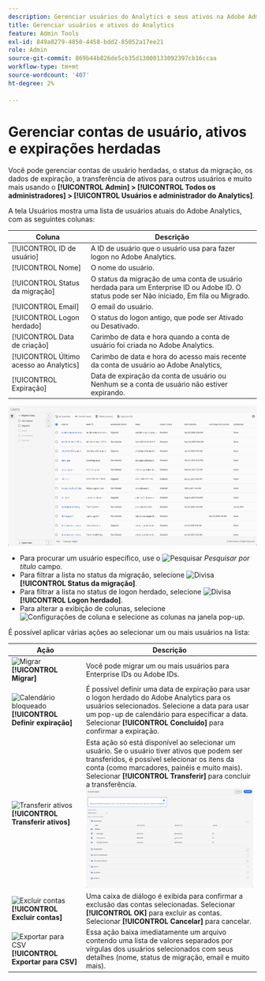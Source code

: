 ```yaml
---
description: Gerenciar usuários do Analytics e seus ativos na Adobe Admin Console.
title: Gerenciar usuários e ativos do Analytics
feature: Admin Tools
exl-id: 849a8279-4850-4458-bdd2-85052a17ee21
role: Admin
source-git-commit: 869b44b826de5cb35d13000133092397cb16ccaa
workflow-type: tm+mt
source-wordcount: '407'
ht-degree: 2%

---
```


# Gerenciar contas de usuário, ativos e expirações herdadas

Você pode gerenciar contas de usuário herdadas, o status da migração, os dados de expiração, a transferência de ativos para outros usuários e muito mais usando o **[!UICONTROL Admin] > [!UICONTROL Todos os administradores] >  [!UICONTROL Usuários e administrador do Analytics]**.

A tela Usuários mostra uma lista de usuários atuais do Adobe Analytics, com as seguintes colunas:

| Coluna | Descrição |
|---|---|
| [!UICONTROL ID de usuário] | A ID de usuário que o usuário usa para fazer logon no Adobe Analytics. |
| [!UICONTROL Nome] | O nome do usuário. |
| [!UICONTROL Status da migração] | O status da migração de uma conta de usuário herdada para um Enterprise ID ou Adobe ID.  O status pode ser Não iniciado, Em fila ou Migrado. |
| [!UICONTROL Email] | O email do usuário. |
| [!UICONTROL Logon herdado] | O status do logon antigo, que pode ser Ativado ou Desativado. |
| [!UICONTROL Data de criação] | Carimbo de data e hora quando a conta de usuário foi criada no Adobe Analytics. |
| [!UICONTROL Último acesso ao Analytics] | Carimbo de data e hora do acesso mais recente da conta de usuário ao Adobe Analytics, |
| [!UICONTROL Expiração] | Data de expiração da conta de usuário ou Nenhum se a conta de usuário não estiver expirando. |

![Usuários](assets/users.png)

- Para procurar um usuário específico, use o ![Pesquisar](https://spectrum.adobe.com/static/icons/workflow_18/Smock_Search_18_N.svg) *Pesquisar por título* campo.
- Para filtrar a lista no status da migração, selecione ![Divisa](https://spectrum.adobe.com/static/icons/ui_18/ChevronSize100.svg) **[!UICONTROL Status da migração]**.
- Para filtrar a lista no status de logon herdado, selecione ![Divisa](https://spectrum.adobe.com/static/icons/ui_18/ChevronSize100.svg) **[!UICONTROL Logon herdado]**.
- Para alterar a exibição de colunas, selecione ![Configurações de coluna](https://spectrum.adobe.com/static/icons/workflow_18/Smock_ColumnSettings_18_N.svg) e selecione as colunas na janela pop-up.

É possível aplicar várias ações ao selecionar um ou mais usuários na lista:

| Ação | Descrição |
|---|---|
| ![Migrar](https://spectrum.adobe.com/static/icons/workflow_18/Smock_Briefcase_18_N.svg) **[!UICONTROL Migrar]** | Você pode migrar um ou mais usuários para Enterprise IDs ou Adobe IDs. |
| ![Calendário bloqueado](https://spectrum.adobe.com/static/icons/workflow_18/Smock_CalendarLocked_18_N.svg) **[!UICONTROL Definir expiração]** | É possível definir uma data de expiração para usar o logon herdado do Adobe Analytics para os usuários selecionados.  Selecione a data para usar um pop-up de calendário para especificar a data. Selecionar **[!UICONTROL Concluído]** para confirmar a expiração. |
| ![Transferir ativos](https://spectrum.adobe.com/static/icons/workflow_18/Smock_Switch_18_N.svg) **[!UICONTROL Transferir ativos]** | Esta ação só está disponível ao selecionar um usuário. Se o usuário tiver ativos que podem ser transferidos, é possível selecionar os itens da conta (como marcadores, painéis e muito mais). Selecionar **[!UICONTROL Transferir]** para concluir a transferência.<br/>![Transfere ativos](assets/transfer-assets.png) |
| ![Excluir contas](https://spectrum.adobe.com/static/icons/workflow_18/Smock_Delete_18_N.svg) **[!UICONTROL Excluir contas]** | Uma caixa de diálogo é exibida para confirmar a exclusão das contas selecionadas. Selecionar **[!UICONTROL OK]** para excluir as contas. Selecionar **[!UICONTROL Cancelar]** para cancelar. |
| ![Exportar para CSV](https://spectrum.adobe.com/static/icons/workflow_18/Smock_FileCSV_18_N.svg) **[!UICONTROL Exportar para CSV]** | Essa ação baixa imediatamente um arquivo contendo uma lista de valores separados por vírgulas dos usuários selecionados com seus detalhes (nome, status de migração, email e muito mais). |

